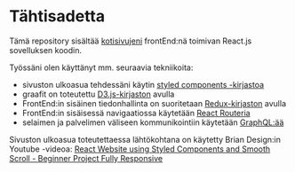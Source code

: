 # Tähtisadetta

Tämä repository sisältää [kotisivujeni](http://www.tahtisadetta.fi/) frontEnd:nä toimivan React.js sovelluksen koodin. 

Työssäni olen käyttänyt mm. seuraavia tekniikoita:

- sivuston ulkoasua tehdessäni käytin [styled components -kirjastoa](https://styled-components.com/)
- graafit on toteutettu [D3.js-kirjaston](https://d3js.org/) avulla
- FrontEnd:in sisäinen tiedonhallinta on suoritetaan [Redux-kirjaston](https://redux.js.org/) avulla
- FrontEnd:in sisäisessä navigaatiossa käytetään [React Routeria](https://reactrouter.com/en/main)
- selaimen ja palvelimen väliseen kommunikointiin käytetään [GraphQL:ää](https://graphql.org/)

Sivuston ulkoasua toteutettaessa lähtökohtana on käytetty Brian Design:in Youtube -videoa: <a href="https://www.youtube.com/watch?v=Nl54MJDR2p8" targer="_blank">React Website using Styled Components and Smooth Scroll - Beginner Project Fully Responsive</a>